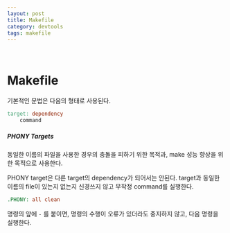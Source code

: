 ```yaml
---
layout: post
title: Makefile
category: devtools
tags: makefile
---
```


&nbsp;

# Makefile

기본적인 문법은 다음의 형태로 사용된다.

```makefile
target: dependency
	command
```



##### PHONY Targets

동일한 이름의 파일을 사용한 경우의 충돌을 피하기 위한 목적과, make 성능 향상을 위한 목적으로 사용한다.

PHONY target은 다른 target의 dependency가 되어서는 안된다. target과 동일한 이름의 file이 있는지 없는지 신경쓰지 않고 무작정 command를 실행한다.

```makefile
.PHONY: all clean
```



명령의 앞에 `-` 를 붙이면, 명령의 수행이 오류가 있더라도 중지하지 않고, 다음 명령을 실행한다.

